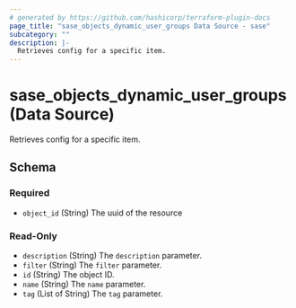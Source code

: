 ```yaml
---
# generated by https://github.com/hashicorp/terraform-plugin-docs
page_title: "sase_objects_dynamic_user_groups Data Source - sase"
subcategory: ""
description: |-
  Retrieves config for a specific item.
---
```


# sase_objects_dynamic_user_groups (Data Source)

Retrieves config for a specific item.



<!-- schema generated by tfplugindocs -->
## Schema

### Required

- `object_id` (String) The uuid of the resource

### Read-Only

- `description` (String) The `description` parameter.
- `filter` (String) The `filter` parameter.
- `id` (String) The object ID.
- `name` (String) The `name` parameter.
- `tag` (List of String) The `tag` parameter.


